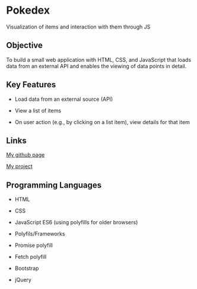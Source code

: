 # Pokedex
Visualization of items and interaction with them through JS


## Objective

To build a small web application with HTML, CSS, and JavaScript that loads data from an external API and enables the viewing of data points in detail.

## Key Features

+ Load data from an external source (API)

+ View a list of items

+ On user action (e.g., by clicking on a list item), view details for that item

## Links
[My github page](https://github.com/freak906/js-pokedex)

[My project](https://freak906.github.io/js-pokedex/)

## Programming Languages

+ HTML
+ CSS
+ JavaScript ES6 (using polyfills for older browsers)

+ Polyfils/Frameworks

+ Promise polyfill

+ Fetch polyfill

+ Bootstrap

+ jQuery


